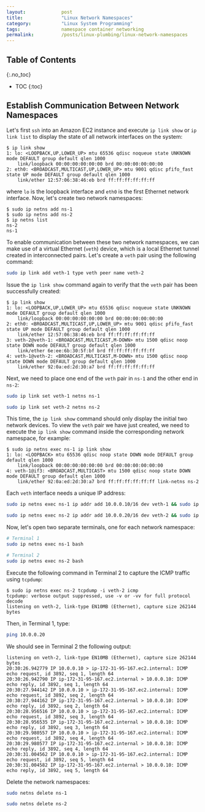 ```yaml
---
layout:             post
title:              "Linux Network Namespaces"
category:           "Linux System Programming"
tags:               namespace container networking
permalink:          /posts/linux-plumbing/linux-network-namespaces
---
```




<!-- excerpt-end -->

## Table of Contents
{:.no_toc}
* TOC 
{:toc}

## Establish Communication Between Network Namespaces

Let's first `ssh` into an Amazon EC2 instance and execute `ip link show` or `ip link list` to display the state of all network interfaces on the system:

```console
$ ip link show
1: lo: <LOOPBACK,UP,LOWER_UP> mtu 65536 qdisc noqueue state UNKNOWN mode DEFAULT group default qlen 1000
    link/loopback 00:00:00:00:00:00 brd 00:00:00:00:00:00
2: eth0: <BROADCAST,MULTICAST,UP,LOWER_UP> mtu 9001 qdisc pfifo_fast state UP mode DEFAULT group default qlen 1000
    link/ether 12:57:06:38:46:eb brd ff:ff:ff:ff:ff:ff
```

where `lo` is the loopback interface and `eth0` is the first Ethernet network interface. Now, let's create two network namespaces:

```console
$ sudo ip netns add ns-1
$ sudo ip netns add ns-2
$ ip netns list
ns-2
ns-1
```

To enable communication between these two network namespaces, we can make use of a virtual Ethernet (`veth`) device, which is a local Ethernet tunnel created in interconnected pairs. Let's create a `veth` pair using the following command:

```bash
sudo ip link add veth-1 type veth peer name veth-2
```

Issue the `ip link show` command again to verify that the `veth` pair has been successfully created:

```console
$ ip link show
1: lo: <LOOPBACK,UP,LOWER_UP> mtu 65536 qdisc noqueue state UNKNOWN mode DEFAULT group default qlen 1000
    link/loopback 00:00:00:00:00:00 brd 00:00:00:00:00:00
2: eth0: <BROADCAST,MULTICAST,UP,LOWER_UP> mtu 9001 qdisc pfifo_fast state UP mode DEFAULT group default qlen 1000
    link/ether 12:57:06:38:46:eb brd ff:ff:ff:ff:ff:ff
3: veth-2@veth-1: <BROADCAST,MULTICAST,M-DOWN> mtu 1500 qdisc noop state DOWN mode DEFAULT group default qlen 1000
    link/ether 6e:ee:6b:30:5f:bf brd ff:ff:ff:ff:ff:ff
4: veth-1@veth-2: <BROADCAST,MULTICAST,M-DOWN> mtu 1500 qdisc noop state DOWN mode DEFAULT group default qlen 1000
    link/ether 92:0a:ed:2d:30:a7 brd ff:ff:ff:ff:ff:ff
```

Next, we need to place one end of the `veth` pair in `ns-1` and the other end in `ns-2`:

```bash
sudo ip link set veth-1 netns ns-1

sudo ip link set veth-2 netns ns-2
```

This time, the `ip link show` command should only display the initial two network devices. To view the `veth` pair we have just created, we need to execute the `ip link show` command inside the corresponding network namespace, for example:

```console
$ sudo ip netns exec ns-1 ip link show
1: lo: <LOOPBACK> mtu 65536 qdisc noop state DOWN mode DEFAULT group default qlen 1000
    link/loopback 00:00:00:00:00:00 brd 00:00:00:00:00:00
4: veth-1@if3: <BROADCAST,MULTICAST> mtu 1500 qdisc noop state DOWN mode DEFAULT group default qlen 1000
    link/ether 92:0a:ed:2d:30:a7 brd ff:ff:ff:ff:ff:ff link-netns ns-2
```

Each `veth` interface needs a unique IP address:

```bash
sudo ip netns exec ns-1 ip addr add 10.0.0.10/16 dev veth-1 && sudo ip netns exec ns-1 ip link set dev veth-1 up

sudo ip netns exec ns-2 ip addr add 10.0.0.20/16 dev veth-2 && sudo ip netns exec ns-2 ip link set dev veth-2 up
```

Now, let's open two separate terminals, one for each network namespace:

```bash
# Terminal 1
sudo ip netns exec ns-1 bash

# Terminal 2
sudo ip netns exec ns-2 bash
```

Execute the following command in Terminal 2 to capture the ICMP traffic using `tcpdump`:

```console
$ sudo ip netns exec ns-2 tcpdump -i veth-2 icmp
tcpdump: verbose output suppressed, use -v or -vv for full protocol decode
listening on veth-2, link-type EN10MB (Ethernet), capture size 262144 bytes
```

Then, in Terminal 1, type:

```bash
ping 10.0.0.20
```

We should see in Terminal 2 the following output:

```console
listening on veth-2, link-type EN10MB (Ethernet), capture size 262144 bytes
20:30:26.942779 IP 10.0.0.10 > ip-172-31-95-167.ec2.internal: ICMP echo request, id 3892, seq 1, length 64
20:30:26.942790 IP ip-172-31-95-167.ec2.internal > 10.0.0.10: ICMP echo reply, id 3892, seq 1, length 64
20:30:27.944142 IP 10.0.0.10 > ip-172-31-95-167.ec2.internal: ICMP echo request, id 3892, seq 2, length 64
20:30:27.944162 IP ip-172-31-95-167.ec2.internal > 10.0.0.10: ICMP echo reply, id 3892, seq 2, length 64
20:30:28.956516 IP 10.0.0.10 > ip-172-31-95-167.ec2.internal: ICMP echo request, id 3892, seq 3, length 64
20:30:28.956535 IP ip-172-31-95-167.ec2.internal > 10.0.0.10: ICMP echo reply, id 3892, seq 3, length 64
20:30:29.980557 IP 10.0.0.10 > ip-172-31-95-167.ec2.internal: ICMP echo request, id 3892, seq 4, length 64
20:30:29.980577 IP ip-172-31-95-167.ec2.internal > 10.0.0.10: ICMP echo reply, id 3892, seq 4, length 64
20:30:31.004562 IP 10.0.0.10 > ip-172-31-95-167.ec2.internal: ICMP echo request, id 3892, seq 5, length 64
20:30:31.004582 IP ip-172-31-95-167.ec2.internal > 10.0.0.10: ICMP echo reply, id 3892, seq 5, length 64
```

Delete the network namespaces:

```bash
sudo netns delete ns-1

sudo netns delete ns-2
```